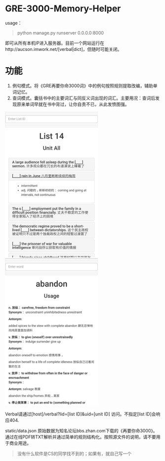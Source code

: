 # GRE-3000-Memory-Helper

usage：
> python manage.py runserver 0.0.0.0:8000

即可从所有本机IP进入服务器。目前一个网站运行在http://aucson.imwork.net/[verbal|dict]，但随时可能关闭。

# 功能
1. 例句模式。将《GRE再要你命3000词》中的例句按照规则提取改编，辅助单词记忆。
2. 查词模式。囊括书中的主要词汇与同反义词出现的词汇。主要用况：查词后发现原来单词早就在书中背过，让你自责不已，从此发愤图强。

<img src="imgs/verbal.jpg" width="300" hegiht="200">
<img src="imgs/dict.jpg" width="300" hegiht="200">

Verbal请通过[host]/verbal?lid=[list ID]&uid=[unit ID] 访问。不指定[list ID]会响应404.

static/data.json 原始数据为知名论坛bbs.zhan.com下载的《再要你命3000》。通过在线PDF转TXT解析并通过简单的规则结构化。按照源文件的说明，请不要用于商业用途。

> 没有什么软件是CS的同学找不到的；如果有，就自己写一个
